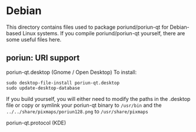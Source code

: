 
Debian
====================
This directory contains files used to package poriund/poriun-qt
for Debian-based Linux systems. If you compile poriund/poriun-qt yourself, there are some useful files here.

## poriun: URI support ##


poriun-qt.desktop  (Gnome / Open Desktop)
To install:

	sudo desktop-file-install poriun-qt.desktop
	sudo update-desktop-database

If you build yourself, you will either need to modify the paths in
the .desktop file or copy or symlink your poriun-qt binary to `/usr/bin`
and the `../../share/pixmaps/poriun128.png` to `/usr/share/pixmaps`

poriun-qt.protocol (KDE)

